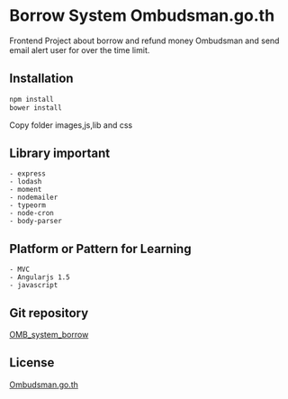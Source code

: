 # Borrow System Ombudsman.go.th
Frontend Project about borrow and refund money Ombudsman and send email alert user for over the time limit.

## Installation 
```bash
npm install
bower install
```
Copy folder images,js,lib and css

## Library important
    - express
    - lodash
    - moment
    - nodemailer
    - typeorm
    - node-cron
    - body-parser

## Platform or Pattern for Learning
    - MVC
    - Angularjs 1.5
    - javascript
    
## Git repository
[OMB_system_borrow](https://pattapee@bitbucket.org/pattapee/omb_system_borrow_frontend.git)

## License
[Ombudsman.go.th](https://www.ombudsman.go.th)